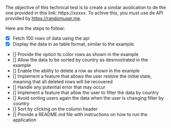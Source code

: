 The objective of this technical test is to create a similar aoolication to de the one provided in this link:
https://xxxxx. To achive this, you must use de API provided by https://randomuser.me.

Here are the steps to follow:

- [X] Fetch 100 rows of data using the api
- [X] Display the data in as table format, similar to the example.
- [] Provide the option to color rows as shown in the example
- [] Allow the data to be sorted by country as desmostrated in the example
- [] Enable the ability to delete a row as shown in the example
- [] Implement a feature that allows the user restore the initial state, meaning that all deleted rows will be recovered
- [] Handle any potential error that may occur
- [] Implement a feature that allow the user to filter the data by country
- [] Avoid sorting users again the data when the user is changing filter by country
- [] Sort by clicking on the column header
- [] Provide a README.md file with instructions on how to run the application